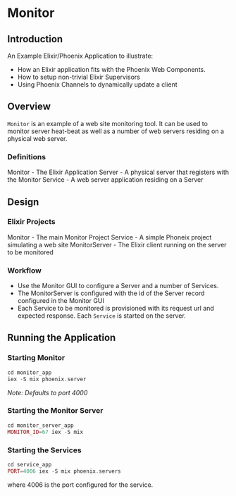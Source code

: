 # Monitor

## Introduction

An Example Elixir/Phoenix Application to illustrate:

* How an Elixir application fits with the Phoenix Web Components.
* How to setup non-trivial Elixir Supervisors
* Using Phoenix Channels to dynamically update a client

## Overview

`Monitor` is an example of a web site monitoring tool. It can be used
to monitor server heat-beat as well as a number of web servers residing
on a physical web server.

### Definitions

Monitor - The Elixir Application
Server - A physical server that registers with the Monitor
Service - A web server application residing on a Server

## Design

### Elixir Projects

Monitor - The main Monitor Project
Service - A simple Phoneix project simulating a web site
MonitorServer - The Elixir client running on the server to be monitored

### Workflow

* Use the Monitor GUI to configure a Server and a number of Services.
* The MonitorServer is configured with the id of the Server record configured in the Monitor GUI
* Each Service to be monitored is provisioned with its request url and expected response. Each `Service` is started on the server.

## Running the Application

### Starting Monitor

```elixir
cd monitor_app
iex -S mix phoenix.server
```

_Note: Defaults to port 4000_

### Starting the Monitor Server

```elixir
cd monitor_server_app
MONITOR_ID=67 iex -S mix
```

### Starting the Services

```elixir
cd service_app
PORT=4006 iex -S mix phoenix.servers
```

where 4006 is the port configured for the service.



